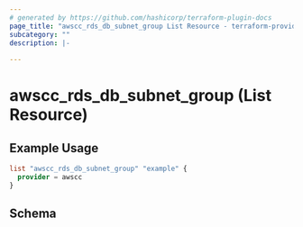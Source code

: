```yaml
---
# generated by https://github.com/hashicorp/terraform-plugin-docs
page_title: "awscc_rds_db_subnet_group List Resource - terraform-provider-awscc"
subcategory: ""
description: |-
  
---
```


# awscc_rds_db_subnet_group (List Resource)



## Example Usage

```terraform
list "awscc_rds_db_subnet_group" "example" {
  provider = awscc
}
```

<!-- schema generated by tfplugindocs -->
## Schema
